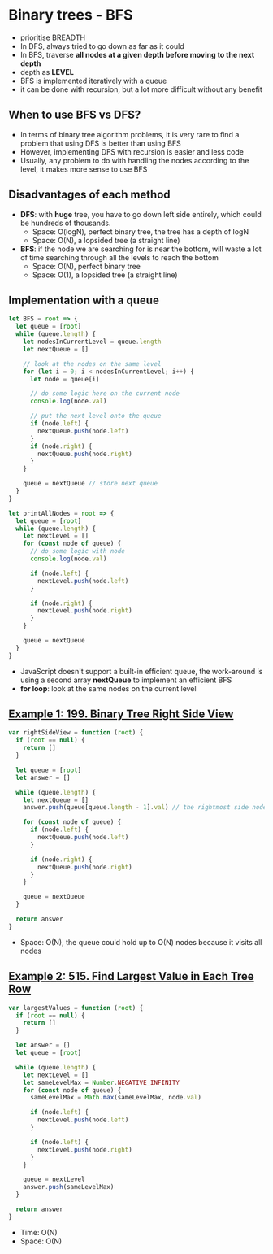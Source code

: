 # Binary trees - BFS

- prioritise BREADTH
- In DFS, always tried to go down as far as it could
- In BFS, traverse **all nodes at a given depth before moving to the next depth**
- depth as **LEVEL**
- BFS is implemented iteratively with a queue
- it can be done with recursion, but a lot more difficult without any benefit

## When to use BFS vs DFS?

- In terms of binary tree algorithm problems, it is very rare to find a problem that using DFS is better than using BFS
- However, implementing DFS with recursion is easier and less code
- Usually, any problem to do with handling the nodes according to the level, it makes more sense to use BFS

## Disadvantages of each method

- **DFS**: with **huge** tree, you have to go down left side entirely, which could be hundreds of thousands.
  - Space: O(logN), perfect binary tree, the tree has a depth of logN
  - Space: O(N), a lopsided tree (a straight line)
- **BFS**: if the node we are searching for is near the bottom, will waste a lot of time searching through all the levels to reach the bottom
  - Space: O(N), perfect binary tree
  - Space: O(1), a lopsided tree (a straight line)

## Implementation with a queue

```js
let BFS = root => {
  let queue = [root]
  while (queue.length) {
    let nodesInCurrentLevel = queue.length
    let nextQueue = []

    // look at the nodes on the same level
    for (let i = 0; i < nodesInCurrentLevel; i++) {
      let node = queue[i]

      // do some logic here on the current node
      console.log(node.val)

      // put the next level onto the queue
      if (node.left) {
        nextQueue.push(node.left)
      }
      if (node.right) {
        nextQueue.push(node.right)
      }
    }

    queue = nextQueue // store next queue
  }
}
```

```js
let printAllNodes = root => {
  let queue = [root]
  while (queue.length) {
    let nextLevel = []
    for (const node of queue) {
      // do some logic with node
      console.log(node.val)

      if (node.left) {
        nextLevel.push(node.left)
      }

      if (node.right) {
        nextLevel.push(node.right)
      }
    }

    queue = nextQueue
  }
}
```

- JavaScript doesn't support a built-in efficient queue, the work-around is using a second array **nextQueue** to implement an efficient BFS
- **for loop**: look at the same nodes on the current level

## [Example 1: 199. Binary Tree Right Side View](https://leetcode.com/problems/binary-tree-right-side-view/)

```js
var rightSideView = function (root) {
  if (root == null) {
    return []
  }

  let queue = [root]
  let answer = []

  while (queue.length) {
    let nextQueue = []
    answer.push(queue[queue.length - 1].val) // the rightmost side node for the current level

    for (const node of queue) {
      if (node.left) {
        nextQueue.push(node.left)
      }

      if (node.right) {
        nextQueue.push(node.right)
      }
    }

    queue = nextQueue
  }

  return answer
}
```

- Space: O(N), the queue could hold up to O(N) nodes because it visits all nodes

## [Example 2: 515. Find Largest Value in Each Tree Row](https://leetcode.com/problems/find-largest-value-in-each-tree-row/description/)

```js
var largestValues = function (root) {
  if (root == null) {
    return []
  }

  let answer = []
  let queue = [root]

  while (queue.length) {
    let nextLevel = []
    let sameLevelMax = Number.NEGATIVE_INFINITY
    for (const node of queue) {
      sameLevelMax = Math.max(sameLevelMax, node.val)

      if (node.left) {
        nextLevel.push(node.left)
      }

      if (node.left) {
        nextLevel.push(node.right)
      }
    }

    queue = nextLevel
    answer.push(sameLevelMax)
  }

  return answer
}
```

- Time: O(N)
- Space: O(N)
